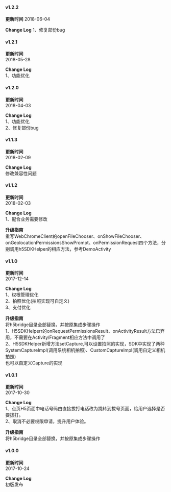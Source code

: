 #### v1.2.2
**更新时间**
2018-06-04

**Change Log**
1、修复部份bug


#### v1.2.1
**更新时间**  
2018-05-28

**Change Log**  
1、功能优化

#### v1.2.0
**更新时间**   
2018-04-03

**Change Log**  
1、功能优化  
2、修复部份bug

#### v1.1.3  
**更新时间**   
2018-02-09  

**Change Log**  
修改兼容性问题  

#### v1.1.2  
**更新时间**   
2018-02-03  

**Change Log**  
1、配合业务需要修改  

**升级指南**  
重写WebChromeClient的openFileChooser、onShowFileChooser、onGeolocationPermissionsShowPrompt、onPermissionRequest四个方法，分别调用h5SDKHelper的相应方法，参考DemoActivity  

#### v1.1.0  
**更新时间**   
2017-12-14  

**Change Log**  
1、权根管理优化  
2、拍照优化(拍照实现可自定义)  
3、支付优化  

**升级指南**  
将h5bridge目录全部替换，并按原集成步骤操作  
1、H5SDKHelperr的onRequestPermissionsResult、onActivityResult方法已弃用，不需要在Activity/Fragment相应方法中调用了  
2、H5SDKHelper新增方法setCapture,可以设置拍照的实现，SDK中实现了两种SystemCaptureImpl(调用系统相机拍照)、CustomCaptureImpl(调用自定义相机拍照)  
   也可以自定义Capture的实现  
   
#### v1.0.1  
**更新时间**   
2017-10-30  

**Change Log**  
1、点页H5页面中电话号码由直接拔打电话改为跳转到拔号页面，给用户选择是否要拔打。  
2、取消不必要权限申请，提升用户体验。  

**升级指南**  
将h5bridge目录全部替换，并按原集成步骤操作  

#### v1.0.0 
**更新时间**  
2017-10-24  

**Change Log**  
初版发布
